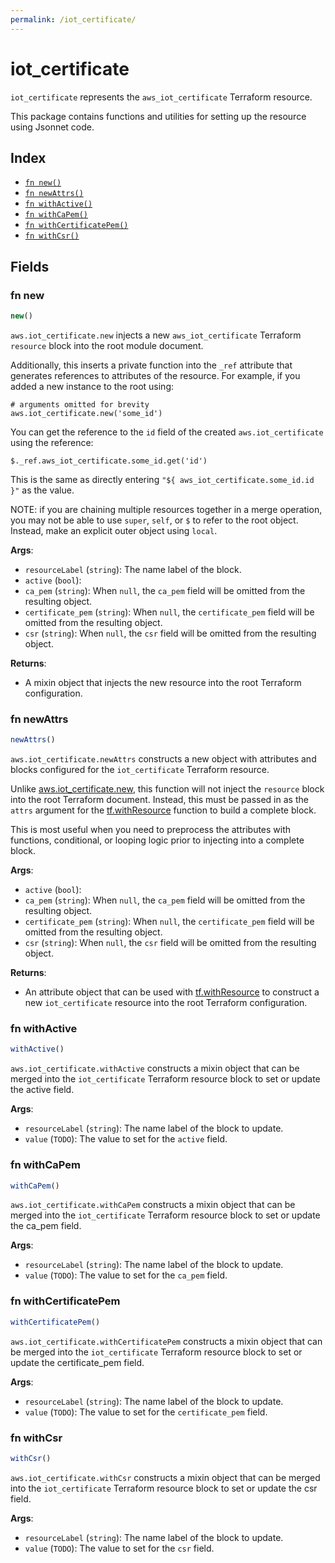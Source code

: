 ```yaml
---
permalink: /iot_certificate/
---
```


# iot_certificate

`iot_certificate` represents the `aws_iot_certificate` Terraform resource.



This package contains functions and utilities for setting up the resource using Jsonnet code.


## Index

* [`fn new()`](#fn-new)
* [`fn newAttrs()`](#fn-newattrs)
* [`fn withActive()`](#fn-withactive)
* [`fn withCaPem()`](#fn-withcapem)
* [`fn withCertificatePem()`](#fn-withcertificatepem)
* [`fn withCsr()`](#fn-withcsr)

## Fields

### fn new

```ts
new()
```


`aws.iot_certificate.new` injects a new `aws_iot_certificate` Terraform `resource`
block into the root module document.

Additionally, this inserts a private function into the `_ref` attribute that generates references to attributes of the
resource. For example, if you added a new instance to the root using:

    # arguments omitted for brevity
    aws.iot_certificate.new('some_id')

You can get the reference to the `id` field of the created `aws.iot_certificate` using the reference:

    $._ref.aws_iot_certificate.some_id.get('id')

This is the same as directly entering `"${ aws_iot_certificate.some_id.id }"` as the value.

NOTE: if you are chaining multiple resources together in a merge operation, you may not be able to use `super`, `self`,
or `$` to refer to the root object. Instead, make an explicit outer object using `local`.

**Args**:
  - `resourceLabel` (`string`): The name label of the block.
  - `active` (`bool`): 
  - `ca_pem` (`string`):  When `null`, the `ca_pem` field will be omitted from the resulting object.
  - `certificate_pem` (`string`):  When `null`, the `certificate_pem` field will be omitted from the resulting object.
  - `csr` (`string`):  When `null`, the `csr` field will be omitted from the resulting object.

**Returns**:
- A mixin object that injects the new resource into the root Terraform configuration.


### fn newAttrs

```ts
newAttrs()
```


`aws.iot_certificate.newAttrs` constructs a new object with attributes and blocks configured for the `iot_certificate`
Terraform resource.

Unlike [aws.iot_certificate.new](#fn-iotcertificatenew), this function will not inject the `resource`
block into the root Terraform document. Instead, this must be passed in as the `attrs` argument for the
[tf.withResource](https://github.com/tf-libsonnet/core/tree/main/docs#fn-withresource) function to build a complete block.

This is most useful when you need to preprocess the attributes with functions, conditional, or looping logic prior to
injecting into a complete block.

**Args**:
  - `active` (`bool`): 
  - `ca_pem` (`string`):  When `null`, the `ca_pem` field will be omitted from the resulting object.
  - `certificate_pem` (`string`):  When `null`, the `certificate_pem` field will be omitted from the resulting object.
  - `csr` (`string`):  When `null`, the `csr` field will be omitted from the resulting object.

**Returns**:
  - An attribute object that can be used with [tf.withResource](https://github.com/tf-libsonnet/core/tree/main/docs#fn-withresource) to construct a new `iot_certificate` resource into the root Terraform configuration.


### fn withActive

```ts
withActive()
```

`aws.iot_certificate.withActive` constructs a mixin object that can be merged into the `iot_certificate`
Terraform resource block to set or update the active field.



**Args**:
  - `resourceLabel` (`string`): The name label of the block to update.
  - `value` (`TODO`): The value to set for the `active` field.


### fn withCaPem

```ts
withCaPem()
```

`aws.iot_certificate.withCaPem` constructs a mixin object that can be merged into the `iot_certificate`
Terraform resource block to set or update the ca_pem field.



**Args**:
  - `resourceLabel` (`string`): The name label of the block to update.
  - `value` (`TODO`): The value to set for the `ca_pem` field.


### fn withCertificatePem

```ts
withCertificatePem()
```

`aws.iot_certificate.withCertificatePem` constructs a mixin object that can be merged into the `iot_certificate`
Terraform resource block to set or update the certificate_pem field.



**Args**:
  - `resourceLabel` (`string`): The name label of the block to update.
  - `value` (`TODO`): The value to set for the `certificate_pem` field.


### fn withCsr

```ts
withCsr()
```

`aws.iot_certificate.withCsr` constructs a mixin object that can be merged into the `iot_certificate`
Terraform resource block to set or update the csr field.



**Args**:
  - `resourceLabel` (`string`): The name label of the block to update.
  - `value` (`TODO`): The value to set for the `csr` field.
